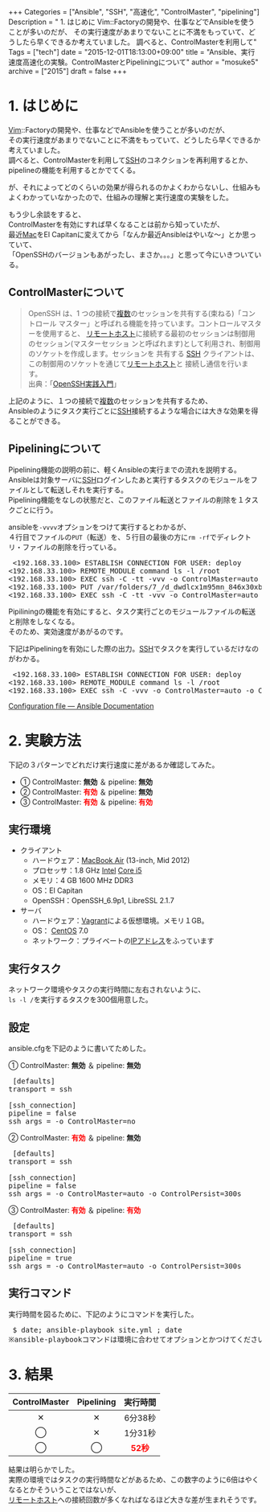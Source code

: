 +++
Categories = ["Ansible", "SSH", "高速化", "ControlMaster", "pipelining"]
Description = " 1. はじめに  Vim::Factoryの開発や、仕事などでAnsibleを使うことが多いのだが、 その実行速度があまりでないことに不満をもっていて、どうしたら早くできるか考えていました。 調べると、ControlMasterを利用して"
Tags = ["tech"]
date = "2015-12-01T18:13:00+09:00"
title = "Ansible、実行速度高速化の実験。ControlMasterとPipeliningについて"
author = "mosuke5"
archive = ["2015"]
draft = false
+++

<body>
<h1>1. はじめに</h1>

<p><a class="keyword" href="http://d.hatena.ne.jp/keyword/Vim">Vim</a>::Factoryの開発や、仕事などでAnsibleを使うことが多いのだが、<br>
その実行速度があまりでないことに不満をもっていて、どうしたら早くできるか考えていました。<br>
調べると、ControlMasterを利用して<a class="keyword" href="http://d.hatena.ne.jp/keyword/SSH">SSH</a>のコネクションを再利用するとか、pipelineの機能を利用するとかでてくる。</p>

<p>が、それによってどのくらいの効果が得られるのかよくわからないし、仕組みもよくわかっていなかったので、仕組みの理解と実行速度の実験をした。</p>

<p>もう少し余談をすると、<br>
ControlMasterを有効にすれば早くなることは前から知っていたが、<br>
最近<a class="keyword" href="http://d.hatena.ne.jp/keyword/Mac">Mac</a>をEl Capitanに変えてから「なんか最近Ansibleはやいな〜」とか思っていて、<br>
「OpenSSHのバージョンもあがったし、まさか。。。」と思って今にいきついている。</p>

<h2>ControlMasterについて</h2>

<blockquote><p>OpenSSH は、1 つの接続で<a class="keyword" href="http://d.hatena.ne.jp/keyword/%CA%A3%BF%F4">複数</a>のセッションを共有する(束ねる)「コントロール マスター」と呼ばれる機能を持っています。コントロールマスターを使用すると、 <a class="keyword" href="http://d.hatena.ne.jp/keyword/%A5%EA%A5%E2%A1%BC%A5%C8%A5%DB%A5%B9%A5%C8">リモートホスト</a>に接続する最初のセッションは制御用のセッション(マスターセッショ ンと呼ばれます)として利用され、制御用のソケットを作成します。セッションを 共有する <a class="keyword" href="http://d.hatena.ne.jp/keyword/SSH">SSH</a> クライアントは、この制御用のソケットを通じて<a class="keyword" href="http://d.hatena.ne.jp/keyword/%A5%EA%A5%E2%A1%BC%A5%C8%A5%DB%A5%B9%A5%C8">リモートホスト</a>と 接続し通信を行います。<br>
出典：「<a href="http://www.amazon.co.jp/OpenSSH-%E5%AE%9F%E8%B7%B5-Software-Design-plus/dp/4774168076">OpenSSH実践入門</a>」</p></blockquote>

<p>上記のように、１つの接続で<a class="keyword" href="http://d.hatena.ne.jp/keyword/%CA%A3%BF%F4">複数</a>のセッションを共有するため、<br>
Ansibleのようにタスク実行ごとに<a class="keyword" href="http://d.hatena.ne.jp/keyword/SSH">SSH</a>接続するような場合には大きな効果を得ることができる。</p>

<h2>Pipeliningについて</h2>

<p>Pipelining機能の説明の前に、軽くAnsibleの実行までの流れを説明する。<br>
Ansibleは対象サーバに<a class="keyword" href="http://d.hatena.ne.jp/keyword/SSH">SSH</a>ログインしたあと実行するタスクのモジュールをファイルとして転送しそれを実行する。<br>
Pipelining機能をなしの状態だと、このファイル転送とファイルの削除を１タスクごとに行う。</p>

<p>ansibleを<code>-vvvv</code>オプションをつけて実行するとわかるが、<br>
４行目でファイルの<code>PUT</code>（転送）を、５行目の最後の方に<code>rm -rf</code>でディレクトリ・ファイルの削除を行っている。</p>

<pre class="code" data-lang="" data-unlink> &lt;192.168.33.100&gt; ESTABLISH CONNECTION FOR USER: deploy
&lt;192.168.33.100&gt; REMOTE_MODULE command ls -l /root
&lt;192.168.33.100&gt; EXEC ssh -C -tt -vvv -o ControlMaster=auto -o ControlPersist=300s -o ControlPath="/Users/xxxxx/.ansible/cp/ansible-ssh-%h-%p-%r" -o KbdInteractiveAuthentication=no -o PreferredAuthentications=gssapi-with-mic,gssapi-keyex,hostbased,publickey -o PasswordAuthentication=no -o User=user -o ConnectTimeout=10 192.168.33.100 /bin/sh -c 'mkdir -p $HOME/.ansible/tmp/ansible-tmp-1448959936.93-272271942952321 &amp;&amp; chmod a+rx $HOME/.ansible/tmp/ansible-tmp-1448959936.93-272271942952321 &amp;&amp; echo $HOME/.ansible/tmp/ansible-tmp-1448959936.93-272271942952321'
&lt;192.168.33.100&gt; PUT /var/folders/7_/d_dwdlcx1m95mn_846x30xb40000gn/T/tmpc8amAw TO /home/user/.ansible/tmp/ansible-tmp-1448959936.93-272271942952321/command
&lt;192.168.33.100&gt; EXEC ssh -C -tt -vvv -o ControlMaster=auto -o ControlPersist=300s -o ControlPath="/Users/xxxxx/.ansible/cp/ansible-ssh-%h-%p-%r" -o KbdInteractiveAuthentication=no -o PreferredAuthentications=gssapi-with-mic,gssapi-keyex,hostbased,publickey -o PasswordAuthentication=no -o User=user -o ConnectTimeout=10 192.168.33.100 /bin/sh -c 'sudo -k &amp;&amp; sudo -E -S -p "[sudo via ansible, key=koibtlgpbiprbaihcqxiqgcnnreofxuo] password: " -u root /bin/sh -c '"'"'echo BECOME-SUCCESS-koibtlgpbiprbaihcqxiqgcnnreofxuo; LANG=en_US.UTF-8 LC_CTYPE=en_US.UTF-8 /usr/bin/python /home/user/.ansible/tmp/ansible-tmp-1448959936.93-272271942952321/command; rm -rf /home/user/.ansible/tmp/ansible-tmp-1448959936.93-272271942952321/ &gt;/dev/null 2&gt;&amp;1'"'"'' </pre>


<p>Pipiliningの機能を有効にすると、タスク実行ごとのモジュールファイルの転送と削除をしなくなる。<br>
そのため、実効速度があがるのです。</p>

<p>下記はPipeliningを有効にした際の出力。<a class="keyword" href="http://d.hatena.ne.jp/keyword/SSH">SSH</a>でタスクを実行しているだけなのがわかる。</p>

<pre class="code" data-lang="" data-unlink> &lt;192.168.33.100&gt; ESTABLISH CONNECTION FOR USER: deploy
&lt;192.168.33.100&gt; REMOTE_MODULE command ls -l /root
&lt;192.168.33.100&gt; EXEC ssh -C -vvv -o ControlMaster=auto -o ControlPersist=300s -o ControlPath="/Users/xxxxx/.ansible/cp/ansible-ssh-%h-%p-%r" -o KbdInteractiveAuthentication=no -o PreferredAuthentications=gssapi-with-mic,gssapi-keyex,hostbased,publickey -o PasswordAuthentication=no -o User=deploy -o ConnectTimeout=10 192.168.33.100 /bin/sh -c 'sudo -k &amp;&amp; sudo -E -S -p "[sudo via ansible, key=kjtoopnjepksibiitumqfycsoldadiws] password: " -u root /bin/sh -c '"'"'echo BECOME-SUCCESS-kjtoopnjepksibiitumqfycsoldadiws; LANG=en_US.UTF-8 LC_CTYPE=en_US.UTF-8 /usr/bin/python'"'"'' </pre>


<p><a href="http://docs.ansible.com/ansible/intro_configuration.html#pipelining">Configuration file — Ansible Documentation</a></p>

<h1>2. 実験方法</h1>

<p>下記の３パターンでどれだけ実行速度に差があるか確認してみた。</p>

<ul>
<li>① ControlMaster: <b>無効</b> ＆ pipeline: <b>無効</b>
</li>
<li>② ControlMaster: <b><span style="color: #ff0000">有効</span></b> ＆ pipeline: <b>無効</b>
</li>
<li>③ ControlMaster: <b><span style="color: #ff0000">有効</span></b> ＆ pipeline: <b><span style="color: #ff0000">有効</span></b>
</li>
</ul>


<h2>実行環境</h2>

<ul>
<li>クライアント

<ul>
<li>ハードウェア：<a class="keyword" href="http://d.hatena.ne.jp/keyword/MacBook%20Air">MacBook Air</a> (13-inch, Mid 2012)</li>
<li>プロセッサ：1.8 GHz <a class="keyword" href="http://d.hatena.ne.jp/keyword/Intel">Intel</a> <a class="keyword" href="http://d.hatena.ne.jp/keyword/Core%20i5">Core i5</a>
</li>
<li>メモリ：4 GB 1600 MHz DDR3</li>
<li>OS：El Capitan</li>
<li>OpenSSH：OpenSSH_6.9p1, LibreSSL 2.1.7</li>
</ul>
</li>
<li>サーバ

<ul>
<li>ハードウェア：<a class="keyword" href="http://d.hatena.ne.jp/keyword/Vagrant">Vagrant</a>による仮想環境。メモリ１GB。</li>
<li>OS： <a class="keyword" href="http://d.hatena.ne.jp/keyword/CentOS">CentOS</a> 7.0</li>
<li>ネットワーク：プライベートの<a class="keyword" href="http://d.hatena.ne.jp/keyword/IP%A5%A2%A5%C9%A5%EC%A5%B9">IPアドレス</a>をふっています</li>
</ul>
</li>
</ul>


<h2>実行タスク</h2>

<p>ネットワーク環境やタスクの実行時間に左右されないように、<br>
<code>ls -l /</code>を実行するタスクを300個用意した。</p>

<h2>設定</h2>

<p>ansible.cfgを下記のように書いてためした。</p>

<p>① ControlMaster: <b>無効</b> ＆ pipeline: <b>無効</b></p>

<pre class="code" data-lang="" data-unlink> [defaults]
transport = ssh

[ssh_connection]
pipeline = false
ssh_args = -o ControlMaster=no </pre>


<p>② ControlMaster: <b><span style="color: #ff0000">有効</span></b> ＆ pipeline: <b>無効</b></p>

<pre class="code" data-lang="" data-unlink> [defaults]
transport = ssh

[ssh_connection]
pipeline = false
ssh_args = -o ControlMaster=auto -o ControlPersist=300s </pre>


<p>③ ControlMaster: <b><span style="color: #ff0000">有効</span></b> ＆ pipeline: <b><span style="color: #ff0000">有効</span></b></p>

<pre class="code" data-lang="" data-unlink> [defaults]
transport = ssh

[ssh_connection]
pipeline = true
ssh_args = -o ControlMaster=auto -o ControlPersist=300s </pre>


<h2>実行コマンド</h2>

<p>実行時間を図るために、下記のようにコマンドを実行した。</p>

<pre class="code" data-lang="" data-unlink> $ date; ansible-playbook site.yml ; date
※ansible-playbookコマンドは環境に合わせてオプションとかつけてください。 </pre>


<h1>3. 結果</h1>

<table>
<thead>
<tr>
<th style="text-align:center;"> ControlMaster </th>
<th style="text-align:center;"> Pipelining </th>
<th style="text-align:center;"> 実行時間 </th>
</tr>
</thead>
<tbody>
<tr>
<td style="text-align:center;"> ✕       </td>
<td style="text-align:center;">        ✕ </td>
<td style="text-align:center;">     6分38秒    </td>
</tr>
<tr>
<td style="text-align:center;"> ◯       </td>
<td style="text-align:center;">        ✕</td>
<td style="text-align:center;">     1分31秒   </td>
</tr>
<tr>
<td style="text-align:center;"> ◯       </td>
<td style="text-align:center;">        ◯</td>
<td style="text-align:center;">     <span style="color: #ff0000"><b>52秒</b></span>   </td>
</tr>
</tbody>
</table>


<p>結果は明らかでした。<br>
実際の環境ではタスクの実行時間などがあるため、この数字のように6倍はやくなるとかそういうことではないが、<br>
<a class="keyword" href="http://d.hatena.ne.jp/keyword/%A5%EA%A5%E2%A1%BC%A5%C8%A5%DB%A5%B9%A5%C8">リモートホスト</a>への接続回数が多くなればなるほど大きな差が生まれそうです。</p>
</body>
